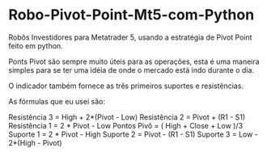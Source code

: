 # Robo-Pivot-Point-Mt5-com-Python
Robôs Investidores para Metatrader 5, usando a estratégia de Pivot Point feito em python.

Ponts Pivot são sempre muito úteis para as operações, esta é uma maneira simples para se ter uma idéia de onde o mercado está indo durante o dia.

O indicador também fornece as três primeiros suportes e resistências.

As fórmulas que eu usei são:

Resistência 3 = High + 2*(Pivot - Low)
Resistência 2 = Pivot + (R1 - S1)
Resistência 1 = 2 * Pivot - Low
Pontos Pivô = ( High + Close + Low )/3
Suporte 1 = 2 * Pivot - High
Suporte 2 = Pivot - (R1 - S1)
Suporte 3 = Low - 2*(High - Pivot)
